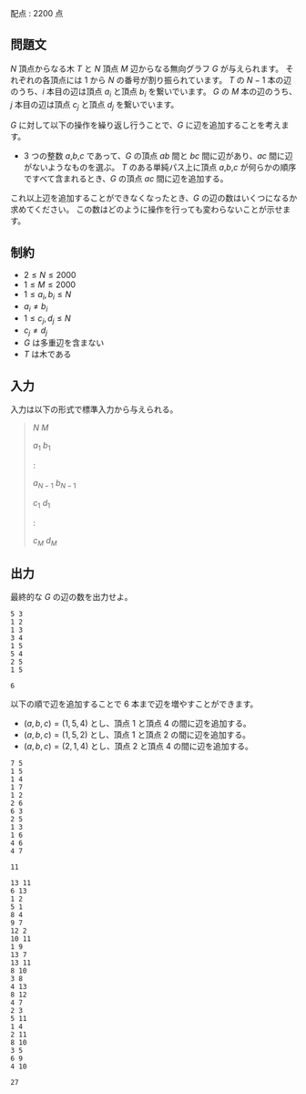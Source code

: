 配点 : $2200$ 点

## 問題文

$N$ 頂点からなる木 $T$ と $N$ 頂点 $M$ 辺からなる無向グラフ $G$ が与えられます。
それぞれの各頂点には $1$ から $N$ の番号が割り振られています。
$T$ の $N-1$ 本の辺のうち、$i$ 本目の辺は頂点 $a_i$ と頂点 $b_i$ を繋いでいます。
$G$ の $M$ 本の辺のうち、$j$ 本目の辺は頂点 $c_j$ と頂点 $d_j$ を繋いでいます。

$G$ に対して以下の操作を繰り返し行うことで、$G$ に辺を追加することを考えます。

- $3$ つの整数 $a$,$b$,$c$ であって、$G$ の頂点 $ab$ 間と $bc$ 間に辺があり、$ac$ 間に辺がないようなものを選ぶ。
  $T$ のある単純パス上に頂点 $a$,$b$,$c$ が何らかの順序ですべて含まれるとき、$G$ の頂点 $ac$ 間に辺を追加する。

これ以上辺を追加することができなくなったとき、$G$ の辺の数はいくつになるか求めてください。
この数はどのように操作を行っても変わらないことが示せます。

## 制約

- $2 \leq N \leq 2000$
- $1 \leq M \leq 2000$
- $1 \leq a_i, b_i \leq N$
- $a_i \neq b_i$
- $1 \leq c_j, d_j \leq N$
- $c_j \neq d_j$
- $G$ は多重辺を含まない
- $T$ は木である

## 入力

入力は以下の形式で標準入力から与えられる。

> $N$ $M$
> 
> $a_1$ $b_1$
> 
> $:$
> 
> $a_{N-1}$ $b_{N-1}$
> 
> $c_1$ $d_1$
> 
> $:$
> 
> $c_M$ $d_M$

## 出力

最終的な $G$ の辺の数を出力せよ。

```input1
5 3
1 2
1 3
3 4
1 5
5 4
2 5
1 5
```

```output1
6
```

以下の順で辺を追加することで $6$ 本まで辺を増やすことができます。

- $(a,b,c)=(1,5,4)$ とし、頂点 $1$ と頂点 $4$ の間に辺を追加する。
- $(a,b,c)=(1,5,2)$ とし、頂点 $1$ と頂点 $2$ の間に辺を追加する。
- $(a,b,c)=(2,1,4)$ とし、頂点 $2$ と頂点 $4$ の間に辺を追加する。

```input2
7 5
1 5
1 4
1 7
1 2
2 6
6 3
2 5
1 3
1 6
4 6
4 7
```

```output2
11
```

```input3
13 11
6 13
1 2
5 1
8 4
9 7
12 2
10 11
1 9
13 7
13 11
8 10
3 8
4 13
8 12
4 7
2 3
5 11
1 4
2 11
8 10
3 5
6 9
4 10
```

```output3
27
```